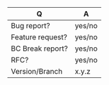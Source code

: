 | Q                | A      |
|------------------|--------|
| Bug report?      | yes/no |
| Feature request? | yes/no |
| BC Break report? | yes/no |
| RFC?             | yes/no |
| Version/Branch   | x.y.z  |

<!--
Please fill in this template according to your issue.
-->
